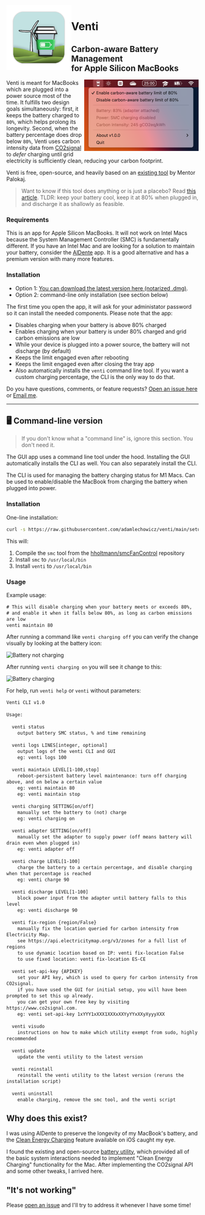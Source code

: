 <img width="170px" align="left" src="./app/build/icon.png"/>

# Venti
## Carbon-aware Battery Management<br> for Apple Silicon MacBooks

<img width="300px" align="right" src="./screenshots/tray.png"/> Venti is meant for MacBooks which are plugged into a power source most of the time.  It fulfills two design goals simultaneously: first, it keeps the battery charged to `80%`, which helps prolong its longevity.  Second, when the battery percentage does drop below `80%`, Venti uses carbon intensity data from [CO2signal](https://www.co2signal.com) to *defer* charging until grid electricity is sufficiently clean, reducing your carbon footprint.

Venti is free, open-source, and heavily based on an [existing tool](https://github.com/actuallymentor/battery/) by Mentor Palokaj.

> Want to know if this tool does anything or is just a placebo? Read [this article](https://batteryuniversity.com/article/bu-808-how-to-prolong-lithium-based-batteries). TLDR: keep your battery cool, keep it at 80% when plugged in, and discharge it as shallowly as feasible.

### Requirements

This is an app for Apple Silicon MacBooks. It will not work on Intel Macs because the System Management Controller (SMC) is fundamentally different.  If you have an Intel Mac and are looking for a solution to maintain your battery, consider the [AlDente](https://apphousekitchen.com/) app.  It is a good alternative and has a premium version with many more features.

### Installation

- Option 1: [You can download the latest version here (notarized .dmg)]( https://github.com/adamlechowicz/venti/releases/ ).
- Option 2: command-line only installation (see section below)

The first time you open the app, it will ask for your administator password so it can install the needed components. Please note that the app:

- Disables charging when your battery is above 80% charged
- Enables charging when your battery is under 80% charged and grid carbon emissions are low
- While your device is plugged into a power source, the battery will not discharge (by default)
- Keeps the limit engaged even after rebooting
- Keeps the limit engaged even after closing the tray app
- Also automatically installs the `venti` command line tool. If you want a custom charging percentage, the CLI is the only way to do that.

Do you have questions, comments, or feature requests? [Open an issue here](https://github.com/adamlechowicz/venti/issues) or [Email me](mailto:alechowicz@umass.edu).

---


## 🖥 Command-line version

> If you don't know what a "command line" is, ignore this section. You don't need it.

The GUI app uses a command line tool under the hood. Installing the GUI automatically installs the CLI as well. You can also separately install the CLI.

The CLI is used for managing the battery charging status for M1 Macs. Can be used to enable/disable the MacBook from charging the battery when plugged into power.

### Installation

One-line installation:

```bash
curl -s https://raw.githubusercontent.com/adamlechowicz/venti/main/setup.sh | bash
```

This will:

1. Compile the `smc` tool from the [hholtmann/smcFanControl]( https://github.com/hholtmann/smcFanControl.git ) repository
2. Install `smc` to `/usr/local/bin`
3. Install `venti` to `/usr/local/bin`

### Usage

Example usage:

```shell
# This will disable charging when your battery meets or exceeds 80%, 
# and enable it when it falls below 80%, as long as carbon emissions are low
venti maintain 80
```

After running a command like `venti charging off` you can verify the change visually by looking at the battery icon:

![Battery not charging](./screenshots/not-charging-screenshot.png)

After running `venti charging on` you will see it change to this:

![Battery charging](./screenshots/charging-screenshot.png)


For help, run `venti help` or `venti` without parameters:

```
Venti CLI v1.0

Usage:

  venti status
    output battery SMC status, % and time remaining

  venti logs LINES[integer, optional]
    output logs of the venti CLI and GUI
	eg: venti logs 100

  venti maintain LEVEL[1-100,stop]
    reboot-persistent battery level maintenance: turn off charging above, and on below a certain value
    eg: venti maintain 80
    eg: venti maintain stop

  venti charging SETTING[on/off]
    manually set the battery to (not) charge
    eg: venti charging on

  venti adapter SETTING[on/off]
    manually set the adapter to supply power (off means battery will drain even when plugged in)
    eg: venti adapter off

  venti charge LEVEL[1-100]
    charge the battery to a certain percentage, and disable charging when that percentage is reached
    eg: venti charge 90

  venti discharge LEVEL[1-100]
    block power input from the adapter until battery falls to this level
    eg: venti discharge 90

  venti fix-region {region/False}
    manually fix the location queried for carbon intensity from Electricity Map.
    see https://api.electricitymap.org/v3/zones for a full list of regions
    to use dynamic location based on IP: venti fix-location False
    to use fixed location: venti fix-location ES-CE

  venti set-api-key {APIKEY}
    set your API key, which is used to query for carbon intensity from CO2signal.
	if you have used the GUI for initial setup, you will have been prompted to set this up already.
    you can get your own free key by visiting https://www.co2signal.com.
    eg: venti set-api-key 1xYYY1xXXX1XXXxXXYyYYxXXyXyyyXXX

  venti visudo
    instructions on how to make which utility exempt from sudo, highly recommended

  venti update
    update the venti utility to the latest version

  venti reinstall
    reinstall the venti utility to the latest version (reruns the installation script)

  venti uninstall
    enable charging, remove the smc tool, and the venti script
```

## Why does this exist?

I was using AlDente to preserve the longevity of my MacBook's battery, and the [Clean Energy Charging](https://support.apple.com/en-us/HT213323) feature available on iOS caught my eye.

I found the existing and open-source [battery utility](https://github.com/actuallymentor/battery), which provided all of the basic system interactions needed to implement "Clean Energy Charging" functionality for the Mac.  After implementing the CO2signal API and some other tweaks, I arrived here.

## "It's not working"

Please [open an issue](https://github.com/adamlechowicz/venti/issues/new) and I'll try to address it whenever I have some time!
